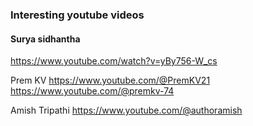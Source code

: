 ### Interesting youtube videos

#### Surya sidhantha
https://www.youtube.com/watch?v=yBy756-W_cs

Prem KV
https://www.youtube.com/@PremKV21
https://www.youtube.com/@premkv-74

Amish Tripathi
https://www.youtube.com/@authoramish
